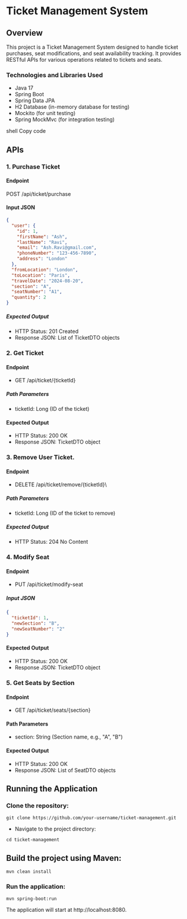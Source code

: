 # Ticket Management System

## Overview

This project is a Ticket Management System designed to handle ticket purchases, seat modifications, and seat availability tracking. It provides RESTful APIs for various operations related to tickets and seats.

### Technologies and Libraries Used

- Java 17
- Spring Boot
- Spring Data JPA
- H2 Database (in-memory database for testing)
- Mockito (for unit testing)
- Spring MockMvc (for integration testing)

shell
Copy code

## APIs

### 1. Purchase Ticket

#### Endpoint

POST /api/ticket/purchase

#### Input JSON

```json
{
  "user": {
    "id": 1,
    "firstName": "Ash",
    "lastName": "Ravi",
    "email": "Ash.Ravi@gmail.com",
    "phoneNumber": "123-456-7890",
    "address": "London"
  },
  "fromLocation": "London",
  "toLocation": "Paris",
  "travelDate": "2024-08-20",
  "section": "A",
  "seatNumber": "A1",
  "quantity": 2
}
```
##### Expected Output
- HTTP Status: 201 Created
- Response JSON: List of TicketDTO objects

### 2. Get Ticket
#### Endpoint
- GET /api/ticket/{ticketId}
##### Path Parameters
- ticketId: Long (ID of the ticket)
#### Expected Output
- HTTP Status: 200 OK
- Response JSON: TicketDTO object

### 3. Remove User Ticket.

#### Endpoint

- DELETE /api/ticket/remove/{ticketId}\

##### Path Parameters

- ticketId: Long (ID of the ticket to remove)

##### Expected Output
- HTTP Status: 204 No Content

### 4. Modify Seat
#### Endpoint
- PUT /api/ticket/modify-seat
##### Input JSON
```json
{
  "ticketId": 1,
  "newSection": "B",
  "newSeatNumber": "2"
}
```
#### Expected Output
- HTTP Status: 200 OK
- Response JSON: TicketDTO object

### 5. Get Seats by Section
#### Endpoint
- GET /api/ticket/seats/{section}
#### Path Parameters
- section: String (Section name, e.g., "A", "B")
#### Expected Output
- HTTP Status: 200 OK
- Response JSON: List of SeatDTO objects

## Running the Application
### Clone the repository:

````
git clone https://github.com/your-username/ticket-management.git
````

- Navigate to the project directory:
````
cd ticket-management
````

## Build the project using Maven:
````
mvn clean install
````
### Run the application:
````
mvn spring-boot:run
````
The application will start at http://localhost:8080.
